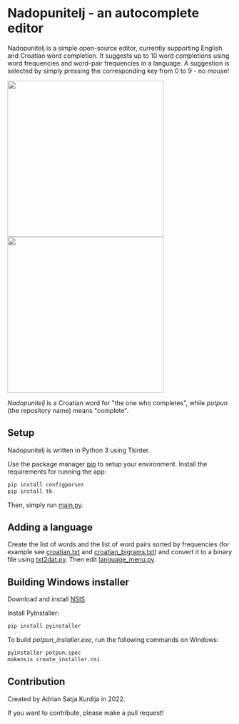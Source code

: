# Nadopunitelj - an autocomplete editor

Nadopunitelj is a simple open-source editor, currently supporting English and Croatian word completion.
It suggests up to 10 word completions using word frequencies and word-pair frequencies in a language.
A suggestion is selected by simply pressing the corresponding key from 0 to 9 - no mouse!

<span>
<img src="https://blogaritam.files.wordpress.com/2022/07/en_example.png" width="350">
<img src="https://blogaritam.files.wordpress.com/2022/07/hr_example.png" width="350">
</span>

<em>Nadopunitelj</em> is a Croatian word for "the one who completes", while <em>potpun</em> (the repository name) means "complete".

## Setup

Nadopunitelj is written in Python 3 using Tkinter.

Use the package manager [pip](https://pip.pypa.io/en/stable) to setup your environment.
Install the requirements for running the app:

```bash
pip install configparser
pip install tk
```

Then, simply run [main.py](./main.py).

## Adding a language

Create the list of words and the list of word pairs sorted by frequencies (for example see [croatian.txt](./lang_data/croatian.txt) and [croatian_bigrams.txt](./lang_data/croatian_bigrams.txt))
and convert it to a binary file using [txt2dat.py](./lang_data/txt2dat.py). Then edit [language_menu.py](./language_menu.py).

## Building Windows installer

Download and install [NSIS](https://nsis.sourceforge.io/Download).

Install PyInstaller:

```bash
pip install pyinstaller
```

To build <em>potpun_installer.exe</em>, run the following commands on Windows:

```bash
pyinstaller potpun.spec
makensis create_installer.nsi
```

## Contribution

Created by Adrian Satja Kurdija in 2022.

If you want to contribute, please make a pull request!

